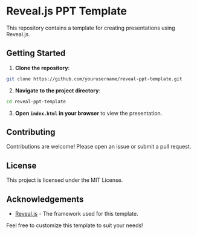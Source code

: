 # Reveal.js PPT Template

This repository contains a template for creating presentations using Reveal.js.

## Getting Started

1. **Clone the repository**:
  ```bash
  git clone https://github.com/yourusername/reveal-ppt-template.git
  ```
2. **Navigate to the project directory**:
  ```bash
  cd reveal-ppt-template
  ```
3. **Open `index.html` in your browser** to view the presentation.


## Contributing

Contributions are welcome! Please open an issue or submit a pull request.

## License

This project is licensed under the MIT License.

## Acknowledgements

- [Reveal.js](https://revealjs.com) - The framework used for this template.

Feel free to customize this template to suit your needs!
